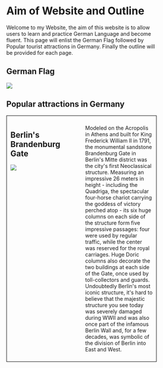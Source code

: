 <h1>Aim of Website and Outline</h1>

<p>
Welcome to my Website, the aim of this website is to allow users to learn and practice German Language and become fluent. This page will enlist the German Flag followed by Popular tourist attractions in Germany. Finally the outline will be provided for each page.
</p>

<h2>German Flag</h2>
<p>
<img src="https://www.worldatlas.com/r/w1200-h701-c1200x701/upload/63/3f/7a/untitled-design-281.jpg">
</p>

<h2>Popular attractions in Germany</h2>

<style>
* {
  box-sizing: border-box;
}

/* Create two equal columns that floats next to each other */

.column {
  float: left;
  width: 50%;
  padding: 10px;
}

/* Border around the container */

.row {
   border: 1px solid black;
}

/* Clear floats after the columns */

.row:after {
  content: "";
  display: table;
  clear: both;
}

/* Responsive layout - makes the two columns stack on top of each other instead of next to each other */

@media screen and (max-width: 600px) {
  .column {
    width: 100%;
  }
}
</style>

<div class="row">
  <div class="column">
    <h2>Berlin's Brandenburg Gate</h2>
    <p><img src="https://www.planetware.com/photos-large/D/germany-brandenburg-gate.jpg"</p>
  </div>
  <div class="column">
   <p>Modeled on the Acropolis in Athens and built for King Frederick William II in 1791, the monumental sandstone Brandenburg Gate in Berlin's Mitte district was the city's first Neoclassical structure. Measuring an impressive 26 meters in height - including the Quadriga, the spectacular four-horse chariot carrying the goddess of victory perched atop - its six huge columns on each side of the structure form five impressive passages: four were used by regular traffic, while the center was reserved for the royal carriages. Huge Doric columns also decorate the two buildings at each side of the Gate, once used by toll-collectors and guards.
Undoubtedly Berlin's most iconic structure, it's hard to believe that the majestic structure you see today was severely damaged during WWII and was also once part of the infamous Berlin Wall and, for a few decades, was symbolic of the division of Berlin into East and West.</p>
  </div>
</div>
